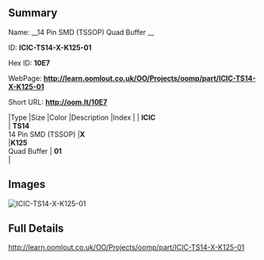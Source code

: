 

## Summary
 
Name: __14 Pin SMD (TSSOP) Quad Buffer __

ID: __ICIC-TS14-X-K125-01__

Hex ID: __10E7__

WebPage: __http://learn.oomlout.co.uk/OO/Projects/oomp/part/ICIC-TS14-X-K125-01__

Short URL: __http://oom.lt/10E7__


|Type   |Size   |Color   |Description   |Index   |
| __ICIC__ <br>  | __TS14__<br>14 Pin SMD (TSSOP)   |__X__<br>    |__K125__<br>Quad Buffer    | __01__<br>  |


## Images
![ICIC-TS14-X-K125-01](http://oomlout.com/oomp-gen/parts/ICIC-TS14-X-K125-01/ICIC-TS14-X-K125-01_420.jpg)

## Full Details

 http://learn.oomlout.co.uk/OO/Projects/oomp/part/ICIC-TS14-X-K125-01

